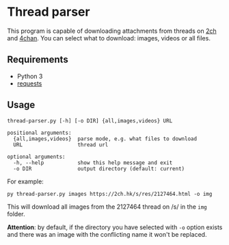 # Thread parser
This program is capable of downloading attachments from threads on [2ch](https://2ch.hk) and [4chan](https://4channel.org). You can select what to download: images, videos or all files.

## Requirements
* Python 3
* [requests](https://pypi.org/project/requests/)

## Usage
```
thread-parser.py [-h] [-o DIR] {all,images,videos} URL

positional arguments:
  {all,images,videos}  parse mode, e.g. what files to download
  URL                  thread url

optional arguments:
  -h, --help           show this help message and exit
  -o DIR               output directory (default: current)
```

For example:

```
py thread-parser.py images https://2ch.hk/s/res/2127464.html -o img
```

This will download all images from the 2127464 thread on /s/ in the `img` folder.

__Attention__: by default, if the directory you have selected with `-o` option
exists and there was an image with the conflicting name it won't be replaced.
